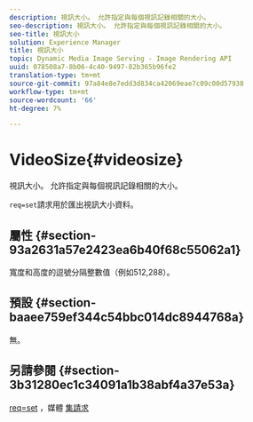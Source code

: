 ```yaml
---
description: 視訊大小。 允許指定與每個視訊記錄相關的大小。
seo-description: 視訊大小。 允許指定與每個視訊記錄相關的大小。
seo-title: 視訊大小
solution: Experience Manager
title: 視訊大小
topic: Dynamic Media Image Serving - Image Rendering API
uuid: 078508a7-8b06-4c40-9497-82b365b96fe2
translation-type: tm+mt
source-git-commit: 97a84e8e7edd3d834ca42069eae7c09c00d57938
workflow-type: tm+mt
source-wordcount: '66'
ht-degree: 7%

---
```



# VideoSize{#videosize}

視訊大小。 允許指定與每個視訊記錄相關的大小。

`req=set`請求用於匯出視訊大小資料。

## 屬性 {#section-93a2631a57e2423ea6b40f68c55062a1}

寬度和高度的逗號分隔整數值（例如512,288）。

## 預設 {#section-baaee759ef344c54bbc014dc8944768a}

無。

## 另請參閱 {#section-3b31280ec1c34091a1b38abf4a37e53a}

[req=set](/help/aem-is-ir-api/is-api/http-ref/image-serving-api-ref/c-http-protocol-reference/c-command-reference/r-req/r-set.md) ，媒體 [集請求](/help/aem-is-ir-api/is-api/http-ref/image-serving-api-ref/c-http-protocol-reference/c-syntax-and-features/r-media-set-requests.md)
